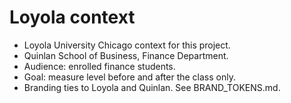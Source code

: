 # Loyola context

- Loyola University Chicago context for this project.
- Quinlan School of Business, Finance Department.
- Audience: enrolled finance students.
- Goal: measure level before and after the class only.
- Branding ties to Loyola and Quinlan. See BRAND_TOKENS.md.
